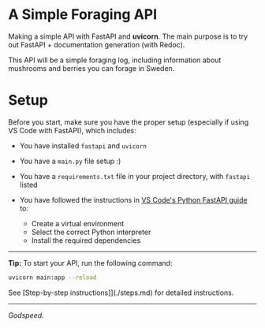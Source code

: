 # A Simple Foraging API

Making a simple API with FastAPI and **uvicorn**.
The main purpose is to try out FastAPI + documentation generation (with Redoc).

This API will be a simple foraging log, including information about mushrooms and berries you can forage in Sweden.

# Setup

Before you start, make sure you have the proper setup (especially if using VS Code with FastAPI), which includes:

* You have installed `fastapi` and `uvicorn`

* You have a `main.py` file setup :)

* You have a `requirements.txt` file in your project directory, with `fastapi` listed

* You have followed the instructions in [VS Code's Python FastAPI guide](https://code.visualstudio.com/docs/python/tutorial-fastapi) to:
    * Create a virtual environment
    * Select the correct Python interpreter
    * Install the required dependencies

---

**Tip:** To start your API, run the following command:

```bash
uvicorn main:app --reload
```

See [Step-by-step instructions]](./steps.md) for detailed instructions.

---

*Godspeed.*


